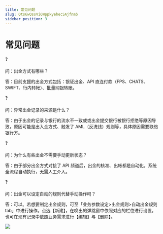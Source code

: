 ```yaml
---
title: 常见问题
slug: Qts6wQssViGWppkyehecSAjfnmb
sidebar_position: 3
---
```



# 常见问题

<div class="callout callout-bg-2 callout-border-2">
<div class='callout-emoji'>❓</div>
<p>问：出金方式有哪些？</p>
</div>

答：目前支援的出金方式包括：银证出金、API 直连付款（FPS、CHATS、SWIFT、行内转帐）、批量网银转账。

<div class="callout callout-bg-2 callout-border-2">
<div class='callout-emoji'>❓</div>
<p>问：异常出金记录的来源是什么？</p>
</div>

答：由于出金的记录与银行的流水不一致或或出金提交银行被银行拒绝等原因导致，原因可能是出入金方式、触发了 AML（反洗钱）规则等，具体原因需要联络银行方。

<div class="callout callout-bg-2 callout-border-2">
<div class='callout-emoji'>❓</div>
<p>问：为什么有些出金不需要手动更新状态？</p>
</div>

答：由于部分出金方式对接了 API 频道后，出金的核准、出帐都是自动化，系统全流程自动执行，无需人工介入。

<div class="callout callout-bg-2 callout-border-2">
<div class='callout-emoji'>❓</div>
<p>问：出金可以设定自动的规则代替手动操作吗？</p>
</div>

答：可以。若想要制定出金规则，可至「业务参数设定&gt;出金规则&gt;自动出金规则 tab」中进行操作。点选【新建】，在唤出的弹跳窗中依照对应的栏位进行设置。也可在现有记录中依照业务需求进行【编辑】与【删除】。

<img src="/assets/L8Z8bsMTcoYugtx4OhAcXtLwn0D.png" src-width="3268" src-height="2881" align="center"/>

